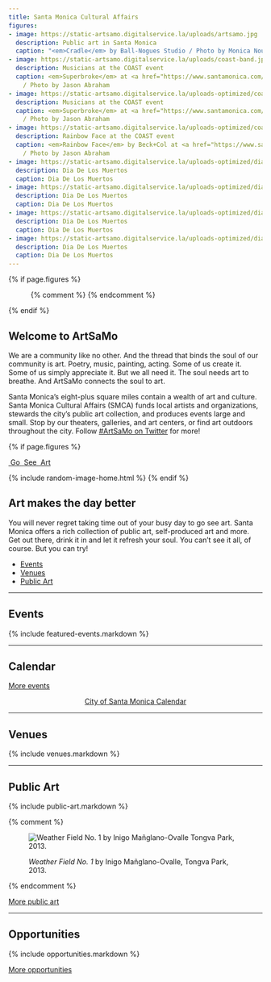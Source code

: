 ```yaml
---
title: Santa Monica Cultural Affairs
figures:
- image: https://static-artsamo.digitalservice.la/uploads/artsamo.jpg
  description: Public art in Santa Monica
  caption: "<em>Cradle</em> by Ball-Nogues Studio / Photo by Monica Nouwens"
- image: https://static-artsamo.digitalservice.la/uploads/coast-band.jpg
  description: Musicians at the COAST event
  caption: <em>Superbroke</em> at <a href="https://www.santamonica.com/event/coast/">COAST</a>
    / Photo by Jason Abraham
- image: https://static-artsamo.digitalservice.la/uploads-optimized/coast/2048-wide/2017_Coast_Superbroke_photoby_Jason_Abraham.jpg
  description: Musicians at the COAST event
  caption: <em>Superbroke</em> at <a href="https://www.santamonica.com/event/coast/">COAST</a>
    / Photo by Jason Abraham
- image: https://static-artsamo.digitalservice.la/uploads-optimized/coast/2048-wide/2017_Coast_RainbowFace_by_Beck+Col_photoby_Jason_Abraham%20(3).jpg
  description: Rainbow Face at the COAST event
  caption: <em>Rainbow Face</em> by Beck+Col at <a href="https://www.santamonica.com/event/coast/">COAST</a>
    / Photo by Jason Abraham
- image: https://static-artsamo.digitalservice.la/uploads-optimized/dia-de-los-muertos/2048-wide/Dia%20De%20Los%20Muertos-059.jpg
  description: Dia De Los Muertos
  caption: Dia De Los Muertos
- image: https://static-artsamo.digitalservice.la/uploads-optimized/dia-de-los-muertos/2048-wide/Dia%20De%20Los%20Muertos-035.jpg
  description: Dia De Los Muertos
  caption: Dia De Los Muertos
- image: https://static-artsamo.digitalservice.la/uploads-optimized/dia-de-los-muertos/2048-wide/Dia%20De%20Los%20Muertos-063.jpg
  description: Dia De Los Muertos
  caption: Dia De Los Muertos
- image: https://static-artsamo.digitalservice.la/uploads-optimized/dia-de-los-muertos/2048-wide/Dia%20De%20Los%20Muertos-066.jpg
  description: Dia De Los Muertos
  caption: Dia De Los Muertos
---
```


{% if page.figures %}
<figure>
  <img height="1" alt="" />
  {% comment %}
  <script type="text/template">
    <video width="1920" height="1080" autoplay loop muted playsinline>
      <source src="https://jimthoburn.com/artsamo/2018_BeachDances_ACBH_JayCarlon_4TrianglesVideo.mp4" type="video/mp4" />
      <!-- <source src=".webm" type="video/webm" /> -->
    </video>
  </script>
  <script type="text/template">
    <video width="1920" height="1080" autoplay loop muted playsinline>
      <source src="https://jimthoburn.com/artsamo/Beach Dances 2018  1 min CityTV spot.mp4" type="video/mp4" />
      <!-- <source src=".webm" type="video/webm" /> -->
    </video>
  </script>
  {% endcomment %}
  <img src="/assets/images/logotype/artsamo.svg" height="1" alt="" />
  <figcaption></figcaption>
</figure>
{% endif %}

<h1 style="position: absolute; left: -9999px;">Santa Monica Cultural Affairs</h1>


Welcome to ArtSaMo
------------------

We are a community like no other. And the thread that binds the soul of our community is art. Poetry, music, painting, acting. Some of us create it. Some of us simply appreciate it. But we all need it. The soul needs art to breathe. And ArtSaMo connects the soul to art.

Santa Monica’s eight-plus square miles contain a wealth of art and culture. Santa Monica Cultural Affairs (SMCA) funds local artists and organizations, stewards the city’s public art collection, and produces events large and small. Stop by our theaters, galleries, and art centers, or find art outdoors throughout the city. Follow [#ArtSaMo on Twitter](https://twitter.com/search?q=%23ArtSaMo) for more!

{% if page.figures %}
<p class="go-see-art">
  <a href="#go-see-art">
    <span>
      <span class="image"><img height="1" alt="" /></span>
      <span class="text">Go</span>
    </span>
    <span>
      <span class="image"><img height="1" alt="" /></span>
      <span class="text">See</span>
    </span>
    <span>
      <span class="image"><img height="1" alt="" /></span>
      <span class="text">Art</span>
    </span>
  </a>
</p>
{% include random-image-home.html %}
{% endif %}


## Art makes the day better <a id="go-see-art"></a>

You will never regret taking time out of your busy day to go see art. Santa Monica offers a rich collection of public art, self-produced art and more. Get out there, drink it in and let it refresh your soul. You can’t see it all, of course. But you can try!

<nav class="action" markdown="1">

*   [Events](/events/)
*   [Venues](/venues/)
*   [Public Art](/public-art/)

</nav>


* * *


Events
------

{% include featured-events.markdown %}


* * *


Calendar <a id="calendar"></a>
------------------------------

<ol
  class="events"
  data-events-types="Art Event,Arts/Crafts,Concerts/Dance,Festival/Celebration,Lecture/Panel,Movies/Film,Play/Performance Art"
  data-events-locations="Annenberg Community Beach House,Miles Memorial Playhouse,Palisades Park"
  data-events-limit="6">
</ol>
<script src="/assets/js/events.js"></script>

<p data-events-more class="action" markdown="1" style="visibility: hidden;">

[More events](/events/#calendar)

</p>

<p data-events-fallback style="text-align: center;"><a href="https://www.santamonica.gov/events">City of Santa Monica Calendar</a></p>


* * *


Venues
------

{% include venues.markdown %}
    

* * *


Public Art
----------

<script></script>

{% include public-art.markdown %}

{% comment %}
<figure>
  <img
    src="https://static-artsamo.digitalservice.la/uploads/weather-field-tongva.jpg"
    height="300"
    alt="Weather Field No. 1 by Inigo Mañglano-Ovalle Tongva Park, 2013."
  />
  <figcaption>
    <p>
      <em>Weather Field No. 1</em> by Inigo Mañglano-Ovalle, Tongva Park, 2013.
    </p>
  </figcaption>
</figure>
{% endcomment %}

<p class="action" markdown="1">

[More public art](/public-art/)

</p>


* * *


Opportunities
-------------

{% include opportunities.markdown %}

<p class="action" markdown="1">

[More opportunities](/opportunities/)

</p>

